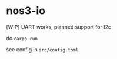 # nos3-io
[WIP] UART works, planned support for I2c

do `cargo run`

see config in `src/config.toml`
